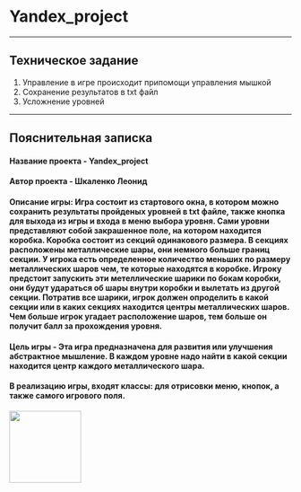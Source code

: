 <h1> Yandex_project </h1>
<hr>
<h2> Техническое задание </h2>
<ol>
<li> Управление в игре происходит припомощи управления мышкой
<li> Сохранение результатов в txt файл
<li> Усложнение уровней
</ol>
<hr>
<h2> Пояснительная записка </h2>
<h4> Название проекта - Yandex_project </h4>
<h4> Автор проекта - Шкаленко Леонид </h4>
<h4> Описание игры: Игра состоит из стартового окна, в котором можно сохранить результаты пройденых уровней в txt файле, также кнопка для выхода из игры и входа в меню выбора уровня. Сами уровни представляют собой закрашенное поле, на котором находится коробка. Коробка состоит из секций одинакового размера. В секциях расположены металлические шары, они немного больше границ секции. У игрока есть определенное количество меньших по размеру металлических шаров чем, те которые находятся в коробке. Игроку предстоит запускить эти метеллические шарики по бокам коробки, они будут удараться об шары внутри коробки и вылетать из другой секции. Потратив все шарики, игрок должен опроделить в какой секции или в каких секциях находится центры металлических шаров. Чем больше игрок угадает расположение шаров, тем больше он получит балл за прохождения уровня. </h4>
<h4> Цель игры - Эта игра предназначена для развития или улучшения абстрактное мышление. В каждом уровне надо найти в какой секции находится центр каждого металлического шара. </h4>
<h4> В реализацию игры, входят классы: для отрисовки меню, кнопок, а также самого игрового поля. </h4>
<img src="https://user-images.githubusercontent.com/121440906/212558740-e51bb45f-8c8b-4710-aaaa-4ec3cfee3781.png" width="128"/>
